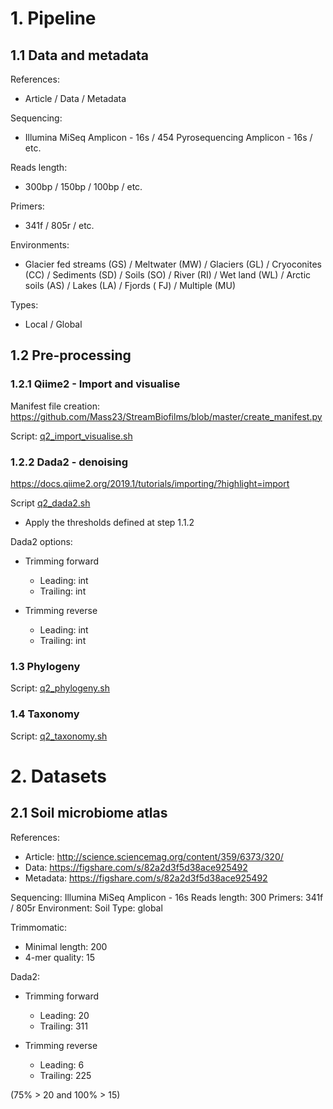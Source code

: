 # 1. Pipeline
## 1.1 Data and metadata
References:
- Article / Data / Metadata

Sequencing: 
  - Illumina MiSeq Amplicon - 16s / 454 Pyrosequencing Amplicon - 16s / etc.
  
Reads length:
  - 300bp / 150bp / 100bp / etc.
  
Primers: 
  - 341f / 805r / etc.

Environments:
  - Glacier fed streams (GS) / Meltwater (MW) / Glaciers (GL) / Cryoconites (CC) / Sediments (SD) / Soils (SO) / River (RI) / Wet land (WL) / Arctic soils (AS) / Lakes (LA) / Fjords ( FJ) / Multiple (MU)
 
Types:
  - Local / Global

## 1.2 Pre-processing

### 1.2.1 Qiime2 - Import and visualise
Manifest file creation: https://github.com/Mass23/StreamBiofilms/blob/master/create_manifest.py

Script: [q2_import_visualise.sh](https://github.com/Mass23/StreamBiofilms/blob/master/q2_import_visualise.sh)

### 1.2.2 Dada2 - denoising
https://docs.qiime2.org/2019.1/tutorials/importing/?highlight=import

Script [q2_dada2.sh](https://github.com/Mass23/StreamBiofilms/blob/master/q2_dada2.sh)
- Apply the thresholds defined at step 1.1.2

Dada2 options:

- Trimming forward
    - Leading:  int
    - Trailing: int
    
- Trimming reverse
    - Leading:  int
    - Trailing: int

### 1.3 Phylogeny
Script: [q2_phylogeny.sh](https://github.com/Mass23/StreamBiofilms/blob/master/q2_phylogeny.sh)

### 1.4 Taxonomy
Script: [q2_taxonomy.sh](https://github.com/Mass23/StreamBiofilms/blob/master/q2_phylogeny.sh)

# 2. Datasets
## 2.1 Soil microbiome atlas
References:
- Article: http://science.sciencemag.org/content/359/6373/320/
- Data: https://figshare.com/s/82a2d3f5d38ace925492
- Metadata: https://figshare.com/s/82a2d3f5d38ace925492

Sequencing: Illumina MiSeq Amplicon - 16s
Reads length: 300
Primers: 341f / 805r
Environment: Soil
Type: global

Trimmomatic:
- Minimal length: 200
- 4-mer quality: 15

Dada2:
- Trimming forward
    - Leading: 20
    - Trailing: 311
    
- Trimming reverse
    - Leading: 6
    - Trailing: 225

(75% > 20 and 100% > 15)
